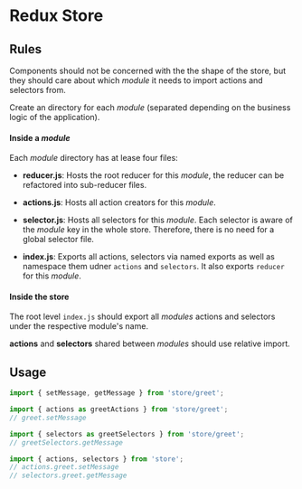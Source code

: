 # Redux Store

## Rules

Components should not be concerned with the the shape of the store, but they
should care about which _module_ it needs to import actions and selectors from.

Create an directory for each _module_ (separated depending on the business logic
of the application).

#### Inside a _module_

Each _module_ directory has at lease four files:

- **reducer.js**: Hosts the root reducer for this _module_, the reducer can be refactored into sub-reducer files.

- **actions.js**: Hosts all action creators for this _module_.

- **selector.js**: Hosts all selectors for this _module_. Each selector is aware of the _module_ key in the whole store. Therefore, there is no need for a global selector file.

- **index.js**: Exports all actions, selectors via named exports as well as namespace them udner `actions` and `selectors`. It also exports `reducer` for this _module_.

#### Inside the store

The root level `index.js` should export all _modules_ actions and selectors under the respective module's name.

**actions** and **selectors** shared between _modules_ should use relative import.

## Usage

```js
import { setMessage, getMessage } from 'store/greet';

import { actions as greetActions } from 'store/greet';
// greet.setMessage

import { selectors as greetSelectors } from 'store/greet';
// greetSelectors.getMessage

import { actions, selectors } from 'store';
// actions.greet.setMessage
// selectors.greet.getMessage
```
